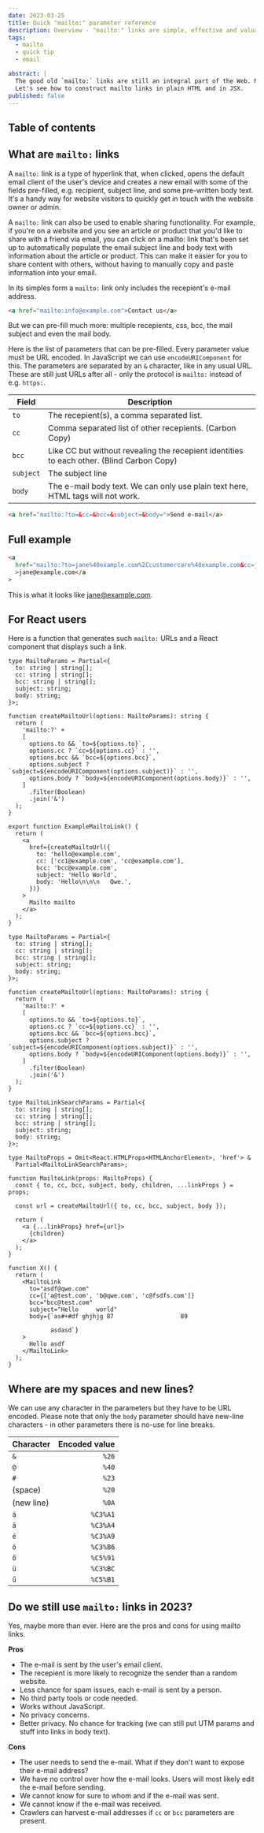 ```yaml
---
date: 2023-03-25
title: Quick "mailto:" parameter reference
description: Overview - "mailto:" links are simple, effective and valuable tools on the Web.
tags:
  - mailto
  - quick tip
  - email

abstract: |
  The good old `mailto:` links are still an integral part of the Web. Mailto links provide great value for little investment.
  Let's see how to construct mailto links in plain HTML and in JSX.
published: false
---
```


## Table of contents

## What are `mailto:` links

A `mailto:` link is a type of hyperlink that, when clicked, opens the default email client of the user's device and creates a new email with some of the fields pre-filled, e.g. recipient, subject line, and some pre-written body text. It's a handy way for website visitors to quickly get in touch with the website owner or admin.

A `mailto:` link can also be used to enable sharing functionality. For example, if you're on a website and you see an article or product that you'd like to share with a friend via email, you can click on a mailto: link that's been set up to automatically populate the email subject line and body text with information about the article or product. This can make it easier for you to share content with others, without having to manually copy and paste information into your email.

In its simples form a `mailto:` link only includes the recepient's e-mail address.

```html
<a href="mailto:info@example.com">Contact us</a>
```

But we can pre-fill much more: multiple recepients, css, bcc, the mail subject and even the mail body.

Here is the list of parameters that can be pre-filled. Every parameter value must be URL encoded. In JavaScript we can use `encodeURIComponent` for this. The parameters are separated by an `&` character, like in any usual URL. These are still just URLs after all - only the protocol is `mailto:` instead of e.g. `https:`.

| Field     | Description                                                                               |
| --------- | ----------------------------------------------------------------------------------------- |
| `to`      | The recepient(s), a comma separated list.                                                 |
| `cc`      | Comma separated list of other recepients. (Carbon Copy)                                   |
| `bcc`     | Like CC but without revealing the recepient identities to each other. (Blind Carbon Copy) |
| `subject` | The subject line                                                                          |
| `body`    | The e-mail body text. We can only use plain text here, HTML tags will not work.           |

```html
<a href="mailto:?to=&cc=&bcc=&subject=&body=">Send e-mail</a>
```

## Full example

```html
<a
  href="mailto:?to=jane%40example.com%2Ccustomercare%40example.com&cc=john%40example.com&bcc=info%40example.com&subject=Hello%20world!&body=This%20is%20an%20example%0Awith%20linebreaks!%0A%0Aand%20some%20funny%20letters%3A%20%C3%81%C3%89%C5%90%C3%9A%C3%9A"
  >jane@example.com</a
>
```

This is what it looks like [jane@example.com](mailto:jane1%40example.com%2Cqwe2@gmail.com?to=jane%40example.com%2Ccustomercare%40example.com&cc=john%40example.com&bcc=info%40example.com&subject=Hello%20world!&body=This%20is%20an%20example%0Awith%20linebreaks!%0A%0Aand%20some%20funny%20letters%3A%20%C3%81%C3%89%C5%90%C3%9A%C3%9A).

## For React users

Here is a function that generates such `mailto:` URLs and a React component that displays such a link.

```tsx title="MailtoLink.jsx"
type MailtoParams = Partial<{
  to: string | string[];
  cc: string | string[];
  bcc: string | string[];
  subject: string;
  body: string;
}>;

function createMailtoUrl(options: MailtoParams): string {
  return (
    'mailto:?' +
    [
      options.to && `to=${options.to}`,
      options.cc ? `cc=${options.cc}` : '',
      options.bcc && `bcc=${options.bcc}`,
      options.subject ? `subject=${encodeURIComponent(options.subject)}` : '',
      options.body ? `body=${encodeURIComponent(options.body)}` : '',
    ]
      .filter(Boolean)
      .join('&')
  );
}

export function ExampleMailtoLink() {
  return (
    <a
      href={createMailtoUrl({
        to: 'hello@example.com',
        cc: ['cc1@example.com', 'cc@example.com'],
        bcc: 'bcc@example.com',
        subject: 'Hello World',
        body: 'Hello\n\n\n   Qwe.',
      })}
    >
      Mailto mailto
    </a>
  );
}

type MailtoParams = Partial<{
  to: string | string[];
  cc: string | string[];
  bcc: string | string[];
  subject: string;
  body: string;
}>;

function createMailtoUrl(options: MailtoParams): string {
  return (
    'mailto:?' +
    [
      options.to && `to=${options.to}`,
      options.cc ? `cc=${options.cc}` : '',
      options.bcc && `bcc=${options.bcc}`,
      options.subject ? `subject=${encodeURIComponent(options.subject)}` : '',
      options.body ? `body=${encodeURIComponent(options.body)}` : '',
    ]
      .filter(Boolean)
      .join('&')
  );
}

type MailtoLinkSearchParams = Partial<{
  to: string | string[];
  cc: string | string[];
  bcc: string | string[];
  subject: string;
  body: string;
}>;

type MailtoProps = Omit<React.HTMLProps<HTMLAnchorElement>, 'href'> &
  Partial<MailtoLinkSearchParams>;

function MailtoLink(props: MailtoProps) {
  const { to, cc, bcc, subject, body, children, ...linkProps } = props;

  const url = createMailtoUrl({ to, cc, bcc, subject, body });

  return (
    <a {...linkProps} href={url}>
      {children}
    </a>
  );
}

function X() {
  return (
    <MailtoLink
      to="asdf@qwe.com"
      cc={['a@test.com', 'b@qwe.com', 'c@fsdfs.com']}
      bcc="bcc@test.com"
      subject="Hello     world"
      body={`as#+#df ghjhjg 87                   89
            
            asdasd`}
    >
      Hello asdf
    </MailtoLink>
  );
}
```

## Where are my spaces and new lines?

We can use any character in the parameters but they have to be URL encoded. Please note that only the `body` parameter should have new-line characters - in other parameters there is no-use for line breaks.

| Character  | Encoded value |
| ---------- | ------------: |
| `&`        |         `%26` |
| `@`        |         `%40` |
| `#`        |         `%23` |
| (space)    |         `%20` |
| (new line) |         `%0A` |
| `á`        |      `%C3%A1` |
| `ä`        |      `%C3%A4` |
| `é`        |      `%C3%A9` |
| `ö`        |      `%C3%B6` |
| `ő`        |      `%C5%91` |
| `ü`        |      `%C3%BC` |
| `ű`        |      `%C5%B1` |

## Do we still use `mailto:` links in 2023?

Yes, maybe more than ever. Here are the pros and cons for using mailto links.

**Pros**

- The e-mail is sent by the user's email client.
- The recepient is more likely to recognize the sender than a random website.
- Less chance for spam issues, each e-mail is sent by a person.
- No third party tools or code needed.
- Works without JavaScript.
- No privacy concerns.
- Better privacy. No chance for tracking (we can still put UTM params and stuff into links in body text).

**Cons**

- The user needs to send the e-mail. What if they don't want to expose their e-mail address?
- We have no control over how the e-mail looks. Users will most likely edit the e-mail before sending.
- We cannot know for sure to whom and if the e-mail was sent.
- We cannot know if the e-mail was received.
- Crawlers can harvest e-mail addresses if `cc` or `bcc` parameters are present.

